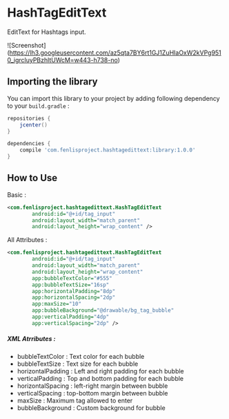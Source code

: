 # HashTagEditText
EditText for Hashtags input.

![Screenshot] (https://lh3.googleusercontent.com/az5qta7BY6rt1GJ1ZuHIaOxW2kVPg9510_igrcluyPBzhltUWcM=w443-h738-no)

## Importing the library
You can import this library to your project by adding following dependency to your `build.gradle` :
```gradle
repositories {
    jcenter()
}

dependencies {
    compile 'com.fenlisproject.hashtagedittext:library:1.0.0'
}
```

## How to Use
Basic :
```xml
<com.fenlisproject.hashtagedittext.HashTagEditText
        android:id="@+id/tag_input"
        android:layout_width="match_parent"
        android:layout_height="wrap_content" />
```

All Attributes :
```xml
<com.fenlisproject.hashtagedittext.HashTagEditText
        android:id="@+id/tag_input"
        android:layout_width="match_parent"
        android:layout_height="wrap_content"
        app:bubbleTextColor="#555"
        app:bubbleTextSize="16sp"
        app:horizontalPadding="8dp"
        app:horizontalSpacing="2dp"
        app:maxSize="10"
        app:bubbleBackground="@drawable/bg_tag_bubble"
        app:verticalPadding="4dp"
        app:verticalSpacing="2dp" />
```

##### XML Atrributes : 
- bubbleTextColor : Text color for each bubble
- bubbleTextSize : Text size for each bubble
- horizontalPadding : Left and right padding for each bubble
- verticalPadding : Top and bottom padding for each bubble
- horizontalSpacing : left-right margin between bubble
- verticalSpacing : top-bottom margin between bubble
- maxSize : Maximum tag allowed to enter
- bubbleBackground : Custom background for bubble
